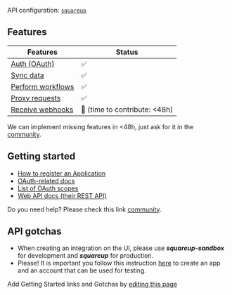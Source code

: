 API configuration: [`squareup`](https://terapi.dev/providers.yaml)

## Features

| Features | Status |
| - | - |
| [Auth (OAuth)](/integrate/guides/authorize-an-api) | ✅ |
| [Sync data](/integrate/guides/sync-data-from-an-api) | ✅ |
| [Perform workflows](/integrate/guides/perform-workflows-with-an-api) | ✅ |
| [Proxy requests](/integrate/guides/proxy-requests-to-an-api) | ✅ |
| [Receive webhooks](/integrate/guides/receive-webhooks-from-an-api) | 🚫 (time to contribute: &lt;48h) |

We can implement missing features in &lt;48h, just ask for it in the [community](https://terapi.dev/slack).

## Getting started

-   [How to register an Application](https://developer.squareup.com/docs/square-get-started)
-   [OAuth-related docs](https://developer.squareup.com/docs/oauth-api/overview)
-   [List of OAuth scopes](https://developer.squareup.com/docs/oauth-api/square-permissions)
-   [Web API docs (their REST API)](https://developer.squareup.com/docs/sdks)

Do you need help? Please check this link [community](https://terapi.dev/slack).

## API gotchas

-   When creating an integration on the UI, please use **_squareup-sandbox_** for development and **_squareup_** for production.
-   Please! It is important you follow this instruction [here](https://developer.squareup.com/docs/oauth-api/walkthrough) to create an app and an account that can be used for testing.

Add Getting Started links and Gotchas by [editing this page](https://github.com/terapihq/terapi/tree/master/docs-v2/integrations/all/squareup.mdx)